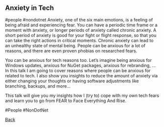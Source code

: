 ## Anxiety in Tech ##
#people #nondotnet
Anxiety, one of the six main emotions, is a feeling of being afraid and experiencing fear. You can have a periodic time frame or a moment with anxiety, or longer periods of anxiety called chronic anxiety. A short period of anxiety is good for your fight or flight response, so that you can take the right actions in critical moments. Chronic anxiety can lead to an unhealthy state of mental being. People can be anxious for a lot of reasons, and there are even proven phobias on researched fears.

You can be anxious for tech reasons too. Let’s imagine being anxious for Windows updates, anxious for NuGet packages, anxious for rebranding, … In this talk I am going to cover reasons where people can be anxious for related to tech. I also show you insights to reduce the amount of anxiety via either changing your thoughts or having software adjustments like branching, backups, and more...

This talk will give you my insights how I (try to) cope with my own tech fears and learn you to go from FEAR to Face Everything And Rise.

#People #NonDotNet

[Back](AutismAndMH.md)
